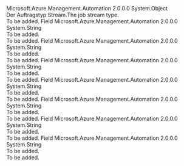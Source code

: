 <Type Name="JobStreamType" FullName="Microsoft.Azure.Management.Automation.Models.JobStreamType">
  <TypeSignature Language="C#" Value="public static class JobStreamType" />
  <TypeSignature Language="ILAsm" Value=".class public auto ansi abstract sealed beforefieldinit JobStreamType extends System.Object" />
  <TypeSignature Language="DocId" Value="T:Microsoft.Azure.Management.Automation.Models.JobStreamType" />
  <TypeSignature Language="VB.NET" Value="Public Class JobStreamType" />
  <TypeSignature Language="F#" Value="type JobStreamType = class" />
  <AssemblyInfo>
    <AssemblyName>Microsoft.Azure.Management.Automation</AssemblyName>
    <AssemblyVersion>2.0.0.0</AssemblyVersion>
  </AssemblyInfo>
  <Base>
    <BaseTypeName>System.Object</BaseTypeName>
  </Base>
  <Interfaces />
  <Docs>
    <summary>
            <span data-ttu-id="5a1f3-101">Der Auftragstyp Stream.</span><span class="sxs-lookup"><span data-stu-id="5a1f3-101">The job stream type.</span></span>
            </summary>
    <remarks>To be added.</remarks>
  </Docs>
  <Members>
    <Member MemberName="Any">
      <MemberSignature Language="C#" Value="public const string Any;" />
      <MemberSignature Language="ILAsm" Value=".field public static literal string Any" />
      <MemberSignature Language="DocId" Value="F:Microsoft.Azure.Management.Automation.Models.JobStreamType.Any" />
      <MemberSignature Language="VB.NET" Value="Public Const Any As String " />
      <MemberSignature Language="F#" Value="val mutable Any : string" Usage="Microsoft.Azure.Management.Automation.Models.JobStreamType.Any" />
      <MemberType>Field</MemberType>
      <AssemblyInfo>
        <AssemblyName>Microsoft.Azure.Management.Automation</AssemblyName>
        <AssemblyVersion>2.0.0.0</AssemblyVersion>
      </AssemblyInfo>
      <ReturnValue>
        <ReturnType>System.String</ReturnType>
      </ReturnValue>
      <Docs>
        <summary>To be added.</summary>
        <remarks>To be added.</remarks>
      </Docs>
    </Member>
    <Member MemberName="Debug">
      <MemberSignature Language="C#" Value="public const string Debug;" />
      <MemberSignature Language="ILAsm" Value=".field public static literal string Debug" />
      <MemberSignature Language="DocId" Value="F:Microsoft.Azure.Management.Automation.Models.JobStreamType.Debug" />
      <MemberSignature Language="VB.NET" Value="Public Const Debug As String " />
      <MemberSignature Language="F#" Value="val mutable Debug : string" Usage="Microsoft.Azure.Management.Automation.Models.JobStreamType.Debug" />
      <MemberType>Field</MemberType>
      <AssemblyInfo>
        <AssemblyName>Microsoft.Azure.Management.Automation</AssemblyName>
        <AssemblyVersion>2.0.0.0</AssemblyVersion>
      </AssemblyInfo>
      <ReturnValue>
        <ReturnType>System.String</ReturnType>
      </ReturnValue>
      <Docs>
        <summary>To be added.</summary>
        <remarks>To be added.</remarks>
      </Docs>
    </Member>
    <Member MemberName="Error">
      <MemberSignature Language="C#" Value="public const string Error;" />
      <MemberSignature Language="ILAsm" Value=".field public static literal string Error" />
      <MemberSignature Language="DocId" Value="F:Microsoft.Azure.Management.Automation.Models.JobStreamType.Error" />
      <MemberSignature Language="VB.NET" Value="Public Const Error As String " />
      <MemberSignature Language="F#" Value="val mutable Error : string" Usage="Microsoft.Azure.Management.Automation.Models.JobStreamType.Error" />
      <MemberType>Field</MemberType>
      <AssemblyInfo>
        <AssemblyName>Microsoft.Azure.Management.Automation</AssemblyName>
        <AssemblyVersion>2.0.0.0</AssemblyVersion>
      </AssemblyInfo>
      <ReturnValue>
        <ReturnType>System.String</ReturnType>
      </ReturnValue>
      <Docs>
        <summary>To be added.</summary>
        <remarks>To be added.</remarks>
      </Docs>
    </Member>
    <Member MemberName="Output">
      <MemberSignature Language="C#" Value="public const string Output;" />
      <MemberSignature Language="ILAsm" Value=".field public static literal string Output" />
      <MemberSignature Language="DocId" Value="F:Microsoft.Azure.Management.Automation.Models.JobStreamType.Output" />
      <MemberSignature Language="VB.NET" Value="Public Const Output As String " />
      <MemberSignature Language="F#" Value="val mutable Output : string" Usage="Microsoft.Azure.Management.Automation.Models.JobStreamType.Output" />
      <MemberType>Field</MemberType>
      <AssemblyInfo>
        <AssemblyName>Microsoft.Azure.Management.Automation</AssemblyName>
        <AssemblyVersion>2.0.0.0</AssemblyVersion>
      </AssemblyInfo>
      <ReturnValue>
        <ReturnType>System.String</ReturnType>
      </ReturnValue>
      <Docs>
        <summary>To be added.</summary>
        <remarks>To be added.</remarks>
      </Docs>
    </Member>
    <Member MemberName="Progress">
      <MemberSignature Language="C#" Value="public const string Progress;" />
      <MemberSignature Language="ILAsm" Value=".field public static literal string Progress" />
      <MemberSignature Language="DocId" Value="F:Microsoft.Azure.Management.Automation.Models.JobStreamType.Progress" />
      <MemberSignature Language="VB.NET" Value="Public Const Progress As String " />
      <MemberSignature Language="F#" Value="val mutable Progress : string" Usage="Microsoft.Azure.Management.Automation.Models.JobStreamType.Progress" />
      <MemberType>Field</MemberType>
      <AssemblyInfo>
        <AssemblyName>Microsoft.Azure.Management.Automation</AssemblyName>
        <AssemblyVersion>2.0.0.0</AssemblyVersion>
      </AssemblyInfo>
      <ReturnValue>
        <ReturnType>System.String</ReturnType>
      </ReturnValue>
      <Docs>
        <summary>To be added.</summary>
        <remarks>To be added.</remarks>
      </Docs>
    </Member>
    <Member MemberName="Verbose">
      <MemberSignature Language="C#" Value="public const string Verbose;" />
      <MemberSignature Language="ILAsm" Value=".field public static literal string Verbose" />
      <MemberSignature Language="DocId" Value="F:Microsoft.Azure.Management.Automation.Models.JobStreamType.Verbose" />
      <MemberSignature Language="VB.NET" Value="Public Const Verbose As String " />
      <MemberSignature Language="F#" Value="val mutable Verbose : string" Usage="Microsoft.Azure.Management.Automation.Models.JobStreamType.Verbose" />
      <MemberType>Field</MemberType>
      <AssemblyInfo>
        <AssemblyName>Microsoft.Azure.Management.Automation</AssemblyName>
        <AssemblyVersion>2.0.0.0</AssemblyVersion>
      </AssemblyInfo>
      <ReturnValue>
        <ReturnType>System.String</ReturnType>
      </ReturnValue>
      <Docs>
        <summary>To be added.</summary>
        <remarks>To be added.</remarks>
      </Docs>
    </Member>
    <Member MemberName="Warning">
      <MemberSignature Language="C#" Value="public const string Warning;" />
      <MemberSignature Language="ILAsm" Value=".field public static literal string Warning" />
      <MemberSignature Language="DocId" Value="F:Microsoft.Azure.Management.Automation.Models.JobStreamType.Warning" />
      <MemberSignature Language="VB.NET" Value="Public Const Warning As String " />
      <MemberSignature Language="F#" Value="val mutable Warning : string" Usage="Microsoft.Azure.Management.Automation.Models.JobStreamType.Warning" />
      <MemberType>Field</MemberType>
      <AssemblyInfo>
        <AssemblyName>Microsoft.Azure.Management.Automation</AssemblyName>
        <AssemblyVersion>2.0.0.0</AssemblyVersion>
      </AssemblyInfo>
      <ReturnValue>
        <ReturnType>System.String</ReturnType>
      </ReturnValue>
      <Docs>
        <summary>To be added.</summary>
        <remarks>To be added.</remarks>
      </Docs>
    </Member>
  </Members>
</Type>